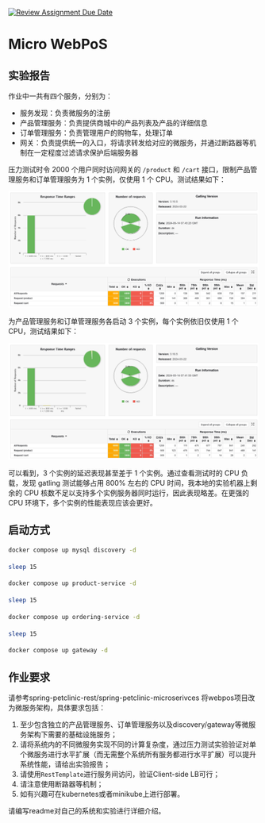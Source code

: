 [![Review Assignment Due Date](https://classroom.github.com/assets/deadline-readme-button-24ddc0f5d75046c5622901739e7c5dd533143b0c8e959d652212380cedb1ea36.svg)](https://classroom.github.com/a/IMEm063v)
# Micro WebPoS 

## 实验报告

作业中一共有四个服务，分别为：
- 服务发现：负责微服务的注册
- 产品管理服务：负责提供商城中的产品列表及产品的详细信息
- 订单管理服务：负责管理用户的购物车，处理订单
- 网关：负责提供统一的入口，将请求转发给对应的微服务，并通过断路器等机制在一定程度过滤请求保护后端服务器

压力测试时令 2000 个用户同时访问网关的 `/product` 和 `/cart` 接口，限制产品管理服务和订单管理服务为 1 个实例，仅使用 1 个 CPU。测试结果如下：

![1-instance-3000-users](reports/1-instance-3000-users.png)

为产品管理服务和订单管理服务各启动 3 个实例，每个实例依旧仅使用 1 个 CPU，测试结果如下：

![3-instances-3000-users](reports/3-instances-3000-users.png)

可以看到，3 个实例的延迟表现甚至差于 1 个实例。通过查看测试时的 CPU 负载，发现 gatling 测试能够占用 800% 左右的 CPU 时间，我本地的实验机器上剩余的 CPU 核数不足以支持多个实例服务器同时运行，因此表现略差。在更强的 CPU 环境下，多个实例的性能表现应该会更好。

## 启动方式

```bash
docker compose up mysql discovery -d

sleep 15

docker compose up product-service -d

sleep 15

docker compose up ordering-service -d

sleep 15

docker compose up gateway -d
```

## 作业要求

请参考spring-petclinic-rest/spring-petclinic-microserivces 将webpos项目改为微服务架构，具体要求包括：
1. 至少包含独立的产品管理服务、订单管理服务以及discovery/gateway等微服务架构下需要的基础设施服务；
2. 请将系统内的不同微服务实现不同的计算复杂度，通过压力测试实验验证对单个微服务进行水平扩展（而无需整个系统所有服务都进行水平扩展）可以提升系统性能，请给出实验报告；
3. 请使用`RestTemplate`进行服务间访问，验证Client-side LB可行；
4. 请注意使用断路器等机制；
5. 如有兴趣可在kubernetes或者minikube上进行部署。

请编写readme对自己的系统和实验进行详细介绍。
